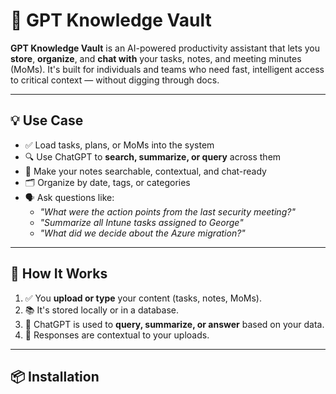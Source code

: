# 🧠 GPT Knowledge Vault

**GPT Knowledge Vault** is an AI-powered productivity assistant that lets you **store**, **organize**, and **chat with** your tasks, notes, and meeting minutes (MoMs). It's built for individuals and teams who need fast, intelligent access to critical context — without digging through docs.

---

## 💡 Use Case

- ✅ Load tasks, plans, or MoMs into the system
- 🔍 Use ChatGPT to **search, summarize, or query** across them
- 🧠 Make your notes searchable, contextual, and chat-ready
- 🗂 Organize by date, tags, or categories
- 🗣 Ask questions like:
  - _"What were the action points from the last security meeting?"_
  - _"Summarize all Intune tasks assigned to George"_  
  - _"What did we decide about the Azure migration?"_

---

## 🧪 How It Works

1. ✅ You **upload or type** your content (tasks, notes, MoMs).
2. 📚 It's stored locally or in a database.
3. 💬 ChatGPT is used to **query, summarize, or answer** based on your data.
4. 🔎 Responses are contextual to your uploads.

---

## 📦 Installation

